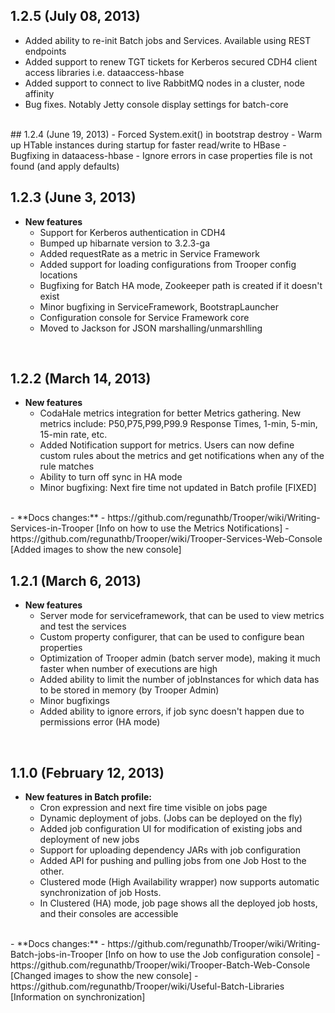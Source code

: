## 1.2.5 (July 08, 2013)
  - Added ability to re-init Batch jobs and Services. Available using REST endpoints
  - Added support to renew TGT tickets for Kerberos secured CDH4 client access libraries i.e. dataaccess-hbase
  - Added support to connect to live RabbitMQ nodes in a cluster, node affinity
  - Bug fixes. Notably Jetty console display settings for batch-core
<br />  
## 1.2.4 (June 19, 2013)
  - Forced System.exit() in bootstrap destroy
  - Warm up HTable instances during startup for faster read/write to HBase 
  - Bugfixing in dataacess-hbase
  - Ignore errors in case properties file is not found (and apply defaults)
<br />

## 1.2.3 (June 3, 2013)
- **New features**
  - Support for Kerberos authentication in CDH4
  - Bumped up hibarnate version to 3.2.3-ga
  - Added requestRate as a metric in Service Framework
  - Added support for loading configurations from Trooper config locations
  - Bugfixing for Batch HA mode, Zookeeper path is created if it doesn't exist
  - Minor bugfixing in ServiceFramework, BootstrapLauncher
  - Configuration console for Service Framework core 
  - Moved to Jackson for JSON marshalling/unmarshlling 
<br />

## 1.2.2 (March 14, 2013)
- **New features**
  - CodaHale metrics integration for better Metrics gathering. New metrics include: P50,P75,P99,P99.9 Response Times, 1-min, 5-min, 15-min rate, etc.
  - Added Notification support for metrics. Users can now define custom rules about the metrics and get notifications when any of the rule matches
  - Ability to turn off sync in HA mode
  - Minor bugfixing: Next fire time not updated in Batch profile [FIXED]
<br />
- **Docs changes:**  
  - https://github.com/regunathb/Trooper/wiki/Writing-Services-in-Trooper [Info on how to use the Metrics Notifications]
  - https://github.com/regunathb/Trooper/wiki/Trooper-Services-Web-Console [Added images to show the new console]
<br />

## 1.2.1 (March 6, 2013)
- **New features**
  - Server mode for serviceframework, that can be used to view metrics and test the services
  - Custom property configurer, that can be used to configure bean properties
  - Optimization of Trooper admin (batch server mode), making it much faster when number of executions are high
  - Added ability to limit the number of jobInstances for which data has to be stored in memory (by Trooper Admin)
  - Minor bugfixings
  - Added ability to ignore errors, if job sync doesn't happen due to permissions error (HA mode)
<br />

## 1.1.0 (February 12, 2013)
- **New features in Batch profile:**
  - Cron expression and next fire time visible on jobs page
  - Dynamic deployment of jobs. (Jobs can be deployed on the fly)
  - Added job configuration UI for modification of existing jobs and deployment of new jobs
  - Support for uploading dependency JARs with job configuration
  - Added API for pushing and pulling jobs from one Job Host to the other.
  - Clustered mode (High Availability wrapper) now supports automatic synchronization of job Hosts.
  - In Clustered (HA) mode, job page shows all the deployed job hosts, and their consoles are accessible 
<br />
- **Docs changes:**  
  - https://github.com/regunathb/Trooper/wiki/Writing-Batch-jobs-in-Trooper [Info on how to use the Job configuration console]
  - https://github.com/regunathb/Trooper/wiki/Trooper-Batch-Web-Console [Changed images to show the new console]
  - https://github.com/regunathb/Trooper/wiki/Useful-Batch-Libraries [Information on synchronization]
